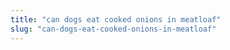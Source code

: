 ```yaml
---
title: "can dogs eat cooked onions in meatloaf"
slug: "can-dogs-eat-cooked-onions-in-meatloaf"
---
```


